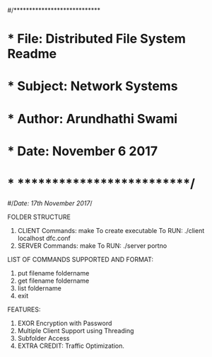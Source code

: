 #/****************************
# * File: Distributed File System Readme
# * Subject: Network Systems 
# * Author: Arundhathi Swami 
# * Date: November 6 2017 
# * *************************/ 
#/*Date: 17th November 2017*/

FOLDER STRUCTURE
1. CLIENT
Commands: make 
To create executable 
To RUN: ./client localhost dfc.conf
2. SERVER
Commands: make 
To RUN: ./server portno 

LIST OF COMMANDS SUPPORTED AND FORMAT: 
1. put filename foldername 
2. get filename foldername 
3. list foldername 
4. exit 

FEATURES: 
1. EXOR Encryption with Password 
2. Multiple Client Support using Threading 
3. Subfolder Access
4. EXTRA CREDIT: Traffic Optimization. 
